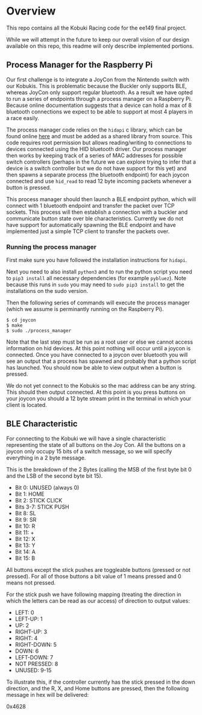 # Overview

This repo contains all the Kobuki Racing code for the ee149 final project.

While we will attempt in the future to keep our overall vision of our design available on this repo, this readme will only describe implemented portions.

## Process Manager for the Raspberry Pi

Our first challenge is to integrate a JoyCon from the Nintendo switch with our Kobukis. This is problematic because the Buckler only supports BLE, whereas JoyCon only support regular bluetooth. As a result we have opted to run a series of endpoints through a process manager on a Raspberry Pi. Because online documentation suggests that a device can hold a max of 8 bluetooth connections we expect to be able to support at most 4 players in a race easily.

The process manager code relies on the `hidapi` c library, which can be found online [here](https://github.com/libusb/hidapi) and must be added as a shared library from source. This code requires root permission but allows reading/writing to connections to devices connected using the HID bluetooth driver. Our process manager then works by keeping track of a series of MAC addresses for possible switch controllers (perhaps in the future we can explore trying to infer that a device is a switch controller but we do not have support for this yet) and then spawns a separate process (the bluetooth endpoint) for each joycon connected and use `hid_read` to read 12 byte incoming packets whenever a button is pressed.

This process manager should then launch a BLE endpoint python, which will connect with 1 bluetooth endpoint and transfer the packet over TCP sockets. This process will then establish a connection with a buckler and communicate button state over ble characteristics. Currently we do not have support for automatically spawning the BLE endpoint and have implemented just a simple TCP client to transfer the packets over.

### Running the process manager

First make sure you have followed the installation instructions for `hidapi`. 

Next you need to also install `python3` and to run the python script you need to `pip3 install` all necessary dependencies (for example `pybluez`). Note because this runs in `sudo` you may need to `sudo pip3 install` to get the installations on the sudo version.

Then the following series of commands will execute the process manager (which we assume is perminantly running on the Raspberry Pi).

```
$ cd joycon
$ make
$ sudo ./process_manager
```

Note that the last step must be run as a root user or else we cannot access information on hid devices. At this point nothing will occur until a joycon is connected. Once you have connected to a joycon over bluetooth you will see an output that a process has spawned and probably that a python script has launched. You should now be able to view output when a button is pressed.

We do not yet connect to the Kobukis so the mac address can be any string. This should then output connected. At this point is you press buttons on your joycon you should a 12 byte stream print in the terminal in which your client is located.

## BLE Characteristic

For connecting to the Kobuki we will have a single characteristic representing the state of all buttons on the Joy Con. All the buttons on a joycon only occupy 15 bits of a switch message, so we will specify everything in a 2 byte message.

This is the breakdown of the 2 Bytes (calling the MSB of the first byte bit 0 and the LSB of the second byte bit 15).
  *  Bit 0: UNUSED (always 0)
  *  Bit 1: HOME
  *  Bit 2: STICK CLICK
  *  Bits 3-7: STICK PUSH 
  *  Bit 8: SL
  *  Bit 9: SR
  *  Bit 10: R
  *  Bit 11: +
  *  Bit 12: X
  *  Bit 13: Y
  *  Bit 14: A
  *  Bit 15: B

All buttons except the stick pushes are toggleable buttons (pressed or not pressed). For all of those buttons a bit value of 1 means pressed and 0 means not pressed.

For the stick push we have following mapping (treating the direction in which the letters can be read as our access) of direction to output values:

  * LEFT: 0
  * LEFT-UP: 1
  * UP: 2
  * RIGHT-UP: 3
  * RIGHT: 4
  * RIGHT-DOWN: 5
  * DOWN: 6
  * LEFT-DOWN: 7
  * NOT PRESSED: 8
  * UNUSED: 9-15

To illustrate this, if the controller currently has the stick pressed in the down direction, and the R, X, and Home buttons are pressed, then the following message in hex will be delivered:

0x4628
